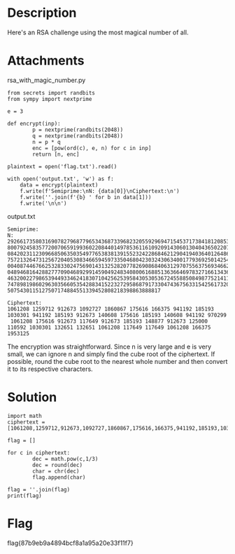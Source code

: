 # Description
Here's an RSA challenge using the most magical number of all.
# Attachments
rsa_with_magic_number.py
```
from secrets import randbits
from sympy import nextprime

e = 3

def encrypt(inp):
        p = nextprime(randbits(2048))
        q = nextprime(randbits(2048))
        n = p * q
        enc = [pow(ord(c), e, n) for c in inp]
        return [n, enc]

plaintext = open('flag.txt').read()

with open('output.txt', 'w') as f:
    data = encrypt(plaintext)
    f.write(f'Semiprime:\nN: {data[0]}\nCiphertext:\n')
    f.write(''.join(f'{b} ' for b in data[1]))
    f.write('\n\n')
```
output.txt
```
Semiprime:
N:
2926617358031690782796877965343687339682320559296947154537173841812085398466450173784595084819277332190658097069969728339027432506711732126106745723
8007924583577200706591993602208440149785361161092091430601304043650220704761901611323494705187854979326985285531632807876949118346851550115632466579
0842023112309668506350354977653838139155232422868462129041940364012648613391176971689126513558396465218392059219609662829793402841289708970576750698
7572132647312567204053083466594597335046804230324306340017793692501425431047036699060305495855142476639294318375464666961211036001010254342471524312
0040874467662532833024756901431325282077826908684063129707556375693466297958835141372619602784550580829089010988325325205495899743635901685222217623
0489468164288277709046892991459049248340800616885136366469783271661343653314539194467688757972713531491290238432270971346559967725437118531023032768
4632002279865394493346241830710425625395843053053672455885084987752141127295003132805024748373326534520657554264756387437638618045879795606956769636
7478981986029630356605354288341522327295868791733047436756331542561732012868068244495970158668149527033680180238220054640324613418179370403061166409
5075430115127507174884551339452808218398863888817

Ciphertext:
1061208 1259712 912673 1092727 1860867 175616 166375 941192 185193 1030301 941192 185193 912673 140608 175616 185193 140608 941192 970299
 1061208 175616 912673 117649 912673 185193 148877 912673 125000 110592 1030301 132651 132651 1061208 117649 117649 1061208 166375 1953125
```
The encryption was straightforward. Since n is very large and e is very small, we can ignore n and simply find the cube root of the ciphertext. 
If possible, round the cube root to the nearest whole number and then convert it to its respective characters.

# Solution
```
import math
ciphertext = [1061208,1259712,912673,1092727,1860867,175616,166375,941192,185193,1030301,941192,185193,912673,140608,175616,185193,140608,941192,970299,1061208,175616,912673,117649,912673,185193,148877,912673,125000,110592,1030301,132651,132651,1061208,117649,117649,1061208,166375,1953125]

flag = []

for c in ciphertext:
        dec = math.pow(c,1/3)
        dec = round(dec)
        char = chr(dec)
        flag.append(char)

flag = ''.join(flag)
print(flag)
```
# Flag
flag{87b9eb9a4894bcf8a1a95a20e33f11f7}
